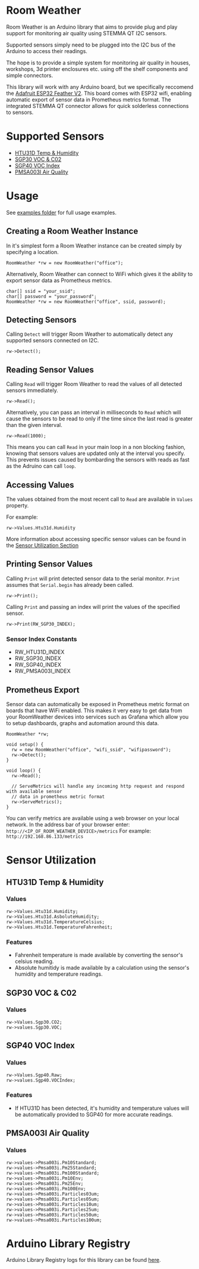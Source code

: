 # Room Weather

Room Weather is an Arduino library that aims to provide plug and play support for monitoring air quality using STEMMA QT I2C sensors.

Supported sensors simply need to be plugged into the I2C bus of the Arduino to access their readings.

The hope is to provide a simple system for monitoring air quality in houses, workshops, 3d printer enclosures etc. using off the shelf components and simple connectors.

This library will work with any Arduino board, but we specifically reccomend the [Adafruit ESP32 Feather V2](https://www.adafruit.com/product/5400). This board comes with ESP32 wifi, enabling automatic export of sensor data in Prometheus metrics format. The integrated STEMMA QT connector allows for quick solderless connections to sensors.

# Supported Sensors
- [HTU31D Temp & Humidity](https://www.adafruit.com/product/4832)
- [SGP30 VOC & C02](https://www.adafruit.com/product/3709)
- [SGP40 VOC Index](https://www.adafruit.com/product/4829)
- [PMSA003I Air Quality](https://www.adafruit.com/product/4632)


# Usage

See [examples folder](https://github.com/gobbolab/room-weather/tree/main/examples) for full usage examples.

## Creating a Room Weather Instance

In it's simplest form a Room Weather instance can be created simply by specifying a location.

```
RoomWeather *rw = new RoomWeather("office");
```

Alternatively, Room Weather can connect to WiFi which gives it the ability to export sensor data as Prometheus metrics.

```
char[] ssid = "your_ssid";
char[] password = "your_password";
RoomWeather *rw = new RoomWeather("office", ssid, password);
```

## Detecting Sensors

Calling `Detect` will trigger Room Weather to automatically detect any supported sensors connected on I2C.

```
rw->Detect();
```

## Reading Sensor Values
Calling `Read` will trigger Room Weather to read the values of all detected sensors immediately.

```
rw->Read();
```

Alternatively, you can pass an interval in milliseconds to `Read` which will cause the sensors to be read to only if the time since the last read is greater than the given interval.

```
rw->Read(1000);
```

This means you can call `Read` in your main loop in a non blocking fashion, knowing that sensors values are updated only at the interval you specify.
This prevents issues caused by bombarding the sensors with reads as fast as the Adruino can call `loop`.

## Accessing Values
The values obtained from the most recent call to `Read` are available in `Values` property.

For example:
```
rw->Values.Htu31d.Humidity
```

More information about accessing specific sensor values can be found in the [Sensor Utilization Section](https://github.com/gobbolab/room-weather#sensor-utilization)

## Printing Sensor Values
Calling `Print` will print detected sensor data to the serial monitor.
`Print` assumes that `Serial.begin` has already been called.

```
rw->Print();
```

Calling `Print` and passing an index will print the values of the specified sensor.

```
rw->Print(RW_SGP30_INDEX);
```

### Sensor Index Constants
- RW_HTU31D_INDEX
- RW_SGP30_INDEX
- RW_SGP40_INDEX
- RW_PMSA003I_INDEX

## Prometheus Export

Sensor data can automatically be exposed in Prometheus metric format on boards that have WiFi enabled.
This makes it very easy to get data from your RoomWeather devices into services such as Grafana which allow you to setup dashboards, graphs and automation around this data.

```
RoomWeather *rw;

void setup() {
  rw = new RoomWeather("office", "wifi_ssid", "wifipassword");
  rw->Detect();
}

void loop() {
  rw->Read();

  // ServeMetrics will handle any incoming http request and respond with available sensor 
  // data in prometheus metric format
  rw->ServeMetrics();
}
```

You can verify metrics are available using a web browser on your local network.
In the address bar of your browser enter: `http://<IP_OF_ROOM_WEATHER_DEVICE>/metrics`
For example: `http://192.168.86.133/metrics`

# Sensor Utilization

## HTU31D Temp & Humidity

### Values

```
rw->Values.Htu31d.Humidity;
rw->Values.Htu31d.AsboluteHumidity;
rw->Values.Htu31d.TemperatureCelsius;
rw->Values.Htu31d.TemperatureFahrenheit;
```

### Features

* Fahrenheit temperature is made available by converting the sensor's celsius reading.
* Absolute humitidy is made available by a calculation using the sensor's humidity and temperature readings.

## SGP30 VOC & C02

### Values

```
rw->Values.Sgp30.CO2;
rw->values.Sgp30.VOC;
```

## SGP40 VOC Index

### Values

```
rw->Values.Sgp40.Raw;
rw->values.Sgp40.VOCIndex;
```

### Features

* If HTU31D has been detected, it's humidity and temperature values will be automatically provided to SGP40 for more accurate readings.

## PMSA003I Air Quality

### Values

```
rw->values->Pmsa003i.Pm10Standard;
rw->values->Pmsa003i.Pm25Standard;
rw->values->Pmsa003i.Pm100Standard;
rw->values->Pmsa003i.Pm10Env;
rw->values->Pmsa003i.Pm25Env;
rw->values->Pmsa003i.Pm100Env;
rw->values->Pmsa003i.Particles03um;
rw->values->Pmsa003i.Particles05um;
rw->values->Pmsa003i.Particles10um;
rw->values->Pmsa003i.Particles25um;
rw->values->Pmsa003i.Particles50um;
rw->values->Pmsa003i.Particles100um;
```

# Arduino Library Registry
Arduino Library Registry logs for this library can be found [here](https://downloads.arduino.cc/libraries/logs/github.com/gobbolab/room-weather/).